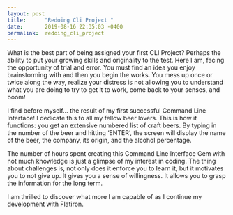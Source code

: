 ```yaml
---
layout: post
title:      "Redoing Cli Project "
date:       2019-08-16 22:35:03 -0400
permalink:  redoing_cli_project
---
```



What is the best part of being assigned your first CLI Project? Perhaps the
ability to put your growing skills and originality to the test. Here I am, facing
the opportunity of trial and error. You must find an idea you enjoy
brainstorming with and then you begin the works. You mess up once or twice
along the way, realize your distress is not allowing you to understand what
you are doing to try to get it to work, come back to your senses, and boom!

I find before myself… the result of my first successful Command Line
Interface! I dedicate this to all my fellow beer lovers. This is how it
functions: you get an extensive numbered list of craft beers. By typing in the
number of the beer and hitting ‘ENTER’, the screen will display the name of
the beer, the company, its origin, and the alcohol percentage.

The number of hours spent creating this Command Line Interface Gem with
not much knowledge is just a glimpse of my interest in coding. The thing
about challenges is, not only does it enforce you to learn it, but it motivates
you to not give up. It gives you a sense of willingness. It allows you to grasp
the information for the long term.

I am thrilled to discover what more I am capable of as I continue my
development with Flatiron.
